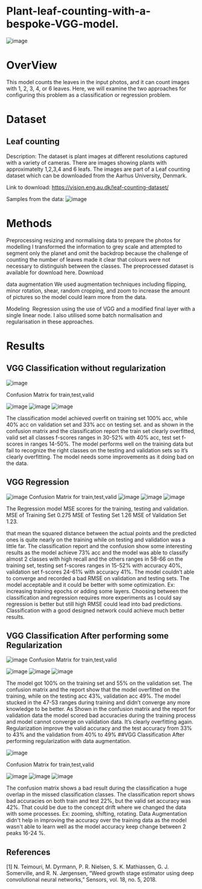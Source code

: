 # Plant-leaf-counting-with-a-bespoke-VGG-model.
![image](https://user-images.githubusercontent.com/109751694/209490416-1fd16fc6-647e-48f2-a987-9a3d321dd311.png)
# OverView
This model counts the leaves in the input photos, and it can count images with 1, 2, 3, 4, or 6 leaves. Here, we will examine the two approaches for configuring this problem as a classification or regression problem.

# Dataset
## Leaf counting

Description: The dataset is plant images at different resolutions captured with a variety of cameras. There are images showing plants with approximatelty 1,2,3,4 and 6 leafs. The images are part of a Leaf counting dataset which can be downloaded from the Aarhus University, Denmark.

Link to download: https://vision.eng.au.dk/leaf-counting-dataset/

Samples from the data:
![image](https://user-images.githubusercontent.com/109751694/209490606-5da2f59e-7e25-4d50-84c7-8241e977cfca.png)


# Methods
Preprocessing
resizing and normalising data to prepare the photos for modelling
I transformed the information to grey scale and attempted to segment only the planet and omit the backdrop because the challenge of counting the number of leaves made it clear that colours were not necessary to distinguish between the classes.
The preprocessed dataset is available for download here. Download

data augmentation
We used augmentation techniques including flipping, minor rotation, shear, random cropping, and zoom to increase the amount of pictures so the model could learn more from the data.

Modeling 
Regression using the use of VGG and a modified final layer with a single linear node.
I also utilised some batch normalisation and regularisation in these approaches.

# Results
## VGG Classification without regularization
![image](https://user-images.githubusercontent.com/109751694/209490861-bd55007a-a72b-49b3-806e-b77e931e7e66.png)

Confusion Matrix for train,test,valid

![image](https://user-images.githubusercontent.com/109751694/209490886-5979f43f-d5ea-4ec7-b7e8-efa13a642768.png)
![image](https://user-images.githubusercontent.com/109751694/209490889-27faa795-9a8f-46c1-9f20-4e4be65069f7.png)
![image](https://user-images.githubusercontent.com/109751694/209490896-5a0bb970-fa74-498e-b5b8-2d823bc60053.png)

The classification model achieved overfit on training set 100% acc, while 40% acc on validation set and 33% acc on testing set.
and as shown in the confusion matrix and the classification report the train set clearly overfitted, valid set all classes f-scores ranges in 30-52% with 40% acc, test set f-scores in ranges 14-50%.
The model performs well on the training data but fail to recognize the right classes on the testing and validation sets so it’s clearly overfitting.
The model needs some improvements as it doing bad on the data.

## VGG Regression
![image](https://user-images.githubusercontent.com/109751694/209490946-1b5c3342-e9f4-4ff2-a4cb-0253ffa1d2c0.png)
Confusion Matrix for train,test,valid
![image](https://user-images.githubusercontent.com/109751694/209490955-e46e21f5-628f-4edc-bec3-c705c9116eba.png)
![image](https://user-images.githubusercontent.com/109751694/209490969-a90183a6-9ec9-41f3-a21c-926d985ddfb6.png)
![image](https://user-images.githubusercontent.com/109751694/209490975-9fd65fd5-24fd-4e6c-b7e2-90022ff3d459.png)

The Regression model MSE scores for the training, testing and validation.
MSE of Training Set 0.275    MSE of Testing Set 1.26     MSE of Validation Set 1.23.

that mean the squared distance between the actual points and the predicted ones is quite nearly on the training while on testing and validation was a little far.
The classification report and the confusion show some interesting results as the model achieve 73% acc and the model was able to classify almost 2 classes with high recall and the others ranges in 58-66 on the training set, testing set f-scores ranges in 15-52% with accuracy 40%, validation set f-scores 24-61% with accuracy 41%.
The model couldn’t able to converge and recorded a bad RMSE on validation and testing sets.
The model acceptable and it could be better with some optimization.
Ex: increasing training epochs or adding some layers.
Choosing between the classification and regression requires more experiments as I could say regression is better but still high RMSE could lead into bad predictions. Classification with a good designed network could achieve much better results.

## VGG Classification After performing some Regularization
![image](https://user-images.githubusercontent.com/109751694/209491175-7c850714-881b-43ac-9f61-61de747bcb81.png)
Confusion Matrix for train,test,valid

![image](https://user-images.githubusercontent.com/109751694/209491184-74d66ada-44e6-4a0a-a10a-57045b1107f9.png)
![image](https://user-images.githubusercontent.com/109751694/209491194-f942ed19-7e22-4fe8-b76e-29d1cf4ee5de.png)
![image](https://user-images.githubusercontent.com/109751694/209491199-7725af09-c1e3-4cd9-a265-914bf9680e54.png)

The model got 100% on the training set and 55% on the validation set.
The confusion matrix and the report show that the model overfitted on the training, while on the testing acc 43%, validation acc 49%. 
The model stucked in the 47-53 ranges during training and didn’t converge any more knowledge to be better. 
As Shown in the confusion matrix and the report for validation data the model scored bad accuracies during the training process and model cannot converge on validation data.
It’s clearly overfitting again.
Regularization improve the valid accuracy and the test accuracy from 33% to 43% and the validation from 40% to 49%
##VGG Classification After performing regularization with data augmentation.

![image](https://user-images.githubusercontent.com/109751694/209491324-1036b5f1-c070-4a3a-8a14-17b8f2524fc7.png)

Confusion Matrix for train,test,valid

![image](https://user-images.githubusercontent.com/109751694/209491329-dc5d0f11-bd37-47df-bbe9-c91ce2134768.png)
![image](https://user-images.githubusercontent.com/109751694/209491333-c9b235be-af5b-4488-b8cd-5c267c2ad20d.png)
![image](https://user-images.githubusercontent.com/109751694/209491338-c8647cf5-54e7-449d-a0f8-25efb5890204.png)


The confusion matrix shows a bad result during the classification a huge overlap in the missed classification classes.
The classification report shows bad accuracies on both train and test 22%, but the valid set accuracy was 42%.
That could be due to the concept drift where we changed the data with some processes.
Ex: zooming, shifting, rotating.
Data Augmentation didn't help in improving the accuracy over the training data as the model wasn't able to learn well as the model accuracy keep change between 2 peaks 16-24 %.

## References
[1] N. Teimouri, M. Dyrmann, P. R. Nielsen, S. K. Mathiassen, G. J. Somerville, and R. N. Jørgensen, “Weed growth stage estimator using deep convolutional neural networks,” Sensors, vol. 18, no. 5, 2018.

